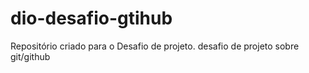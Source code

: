 # dio-desafio-gtihub
Repositório criado para o Desafio de projeto.
desafio de projeto sobre git/github
